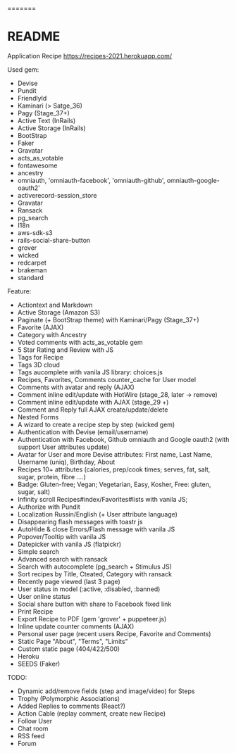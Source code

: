=======
# README

Application Recipe https://recipes-2021.herokuapp.com/

Used gem:
* Devise
* Pundit
* FriendlyId
* Kaminari (> Satge_36)
* Pagy (Stage_37+)
* Active Text (InRails)
* Active Storage (InRails)
* BootStrap
* Faker
* Gravatar
* acts_as_votable
* fontawesome
* ancestry
* omniauth, 'omniauth-facebook', 'omniauth-github', omniauth-google-oauth2'
* activerecord-session_store
* Gravatar
* Ransack
* pg_search
* I18n
* aws-sdk-s3
* rails-social-share-button
* grover
* wicked
* redcarpet
* brakeman
* standard

Feature:
* Actiontext and Markdown
* Active Storage (Amazon S3)
* Paginate (+ BootStrap theme) with Kaminari/Pagy (Stage_37+)
* Favorite (AJAX)
* Category with Ancestry
* Voted comments with acts_as_votable gem
* 5 Star Rating and Review with JS
* Tags for Recipe 
* Tags 3D cloud
* Tags aucomplete with vanila JS library: choices.js
* Recipes, Favorites, Comments counter_cache for User model
* Comments with avatar and reply (AJAX)
* Comment inline edit/update with HotWire (stage_28, later -> remove)
* Comment inline edit/update with AJAX (stage_29 +)
* Comment and Reply full AJAX create/update/delete  
* Nested Forms
* A wizard to create a recipe step by step (wicked gem)
* Authentication with Devise (email/username)
* Authentication with Facebook, Github omniauth and Google oauth2 (with support User attributes update)
* Avatar for User and more Devise attributes: First name, Last Name, Username (uniq), Birthday, About 
* Recipes 10+ attributes (calories, prep/cook times; serves, fat, salt, sugar, protein, fibre ....)
* Badge: Gluten-free; Vegan; Vegetarian, Easy, Kosher, Free: gluten, sugar, salt)
* Infinity scroll Recipes#index/Favorites#lists with vanila JS;
* Authorize with Pundit
* Localization Russin/English (+ User attribute language)
* Disappearing flash messages with toastr js
* AutoHide & close Errors/Flash message with vanila JS
* Popover/Tooltip with vanila JS
* Datepicker with vanila JS (flatpickr)
* Simple search
* Advanced search with ransack
* Search with autocomplete (pg_search + Stimulus JS)
* Sort recipes by Title, Cteated, Category with ransack
* Recently page viewed (last 3 page)
* User status in model (:active, :disabled, :banned)
* User online status
* Social share button with share to Facebook fixed link
* Print Recipe
* Export Recipe to PDF (gem 'grover' + puppeteer.js)
* Inline update counter comments (AJAX)
* Personal user page (recent users Recipe, Favorite and Comments)
* Static Page "About", "Terms", "Limits"
* Custom static page (404/422/500)
* Heroku
* SEEDS (Faker)

TODO:
* Dynamic add/remove fields (step and image/video) for Steps
* Trophy (Polymorphic Associations)
* Added Replies to comments (React?)
* Action Cable (replay comment, create new Recipe)
* Follow User
* Chat room
* RSS feed
* Forum
